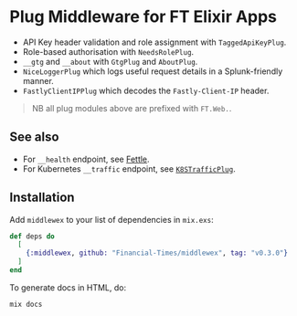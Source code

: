 # Plug Middleware for FT Elixir Apps

* API Key header validation and role assignment with `TaggedApiKeyPlug`.
* Role-based authorisation with `NeedsRolePlug`.
* `__gtg` and `__about` with `GtgPlug` and `AboutPlug`.
* `NiceLoggerPlug` which logs useful request details in a Splunk-friendly manner.
* `FastlyClientIPPlug` which decodes the `Fastly-Client-IP` header.

> NB all plug modules above are prefixed with `FT.Web.`.

## See also
* For `__health` endpoint, see [Fettle](https://github.com/Financial-Times/fettle).
* For Kubernetes `__traffic` endpoint, see [`K8STrafficPlug`](https://github.com/Financial-Times/k8s_traffic_plug).

## Installation

Add `middlewex` to your list of dependencies in `mix.exs`:

```elixir
def deps do
  [
    {:middlewex, github: "Financial-Times/middlewex", tag: "v0.3.0"}
  ]
end
```

To generate docs in HTML, do:

```
mix docs
```
